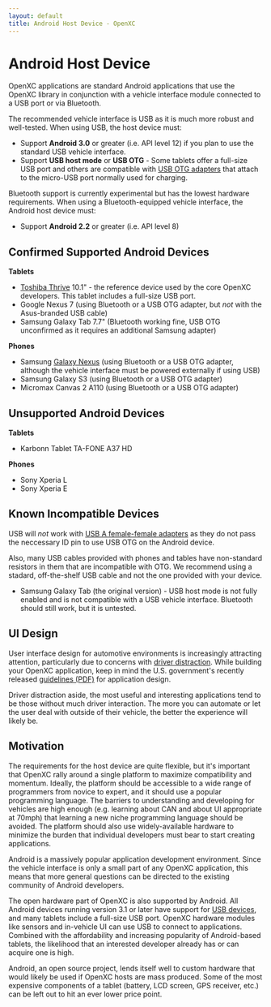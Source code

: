 ```yaml
---
layout: default
title: Android Host Device - OpenXC
---
```


<div class="page-header">
    <h1>Android Host Device</h1>
</div>

OpenXC applications are standard Android applications that use the OpenXC
library in conjunction with a vehicle interface module connected to a USB port
or via Bluetooth.

The recommended vehicle interface is USB as it is much more robust and
well-tested. When using USB, the host device must:

* Support **Android 3.0** or greater (i.e. API level 12) if you plan to
  use the standard USB vehicle interface.
* Support **USB host mode** or **USB OTG** - Some tablets offer a full-size USB
  port and others are compatible with [USB OTG
  adapters](http://www.monoprice.com/products/product.asp?c_id=108&cp_id=10833&cs_id=1083314&p_id=9724&format=2)
  that attach to the micro-USB port normally used for charging.

Bluetooth support is currently experimental but has the lowest hardware
requirements. When using a Bluetooth-equipped vehicle interface, the Android host
device must:

* Support **Android 2.2** or greater (i.e. API level 8)

<div class="page-header">
    <h2>Confirmed Supported Android Devices</h2>
</div>

**Tablets**

* [Toshiba Thrive][thrive] 10.1" - the reference device used by the core OpenXC
  developers. This tablet includes a full-size USB port.
* Google Nexus 7 (using Bluetooth or a USB OTG adapter, but *not* with the
  Asus-branded USB cable)
* Samsung Galaxy Tab 7.7" (Bluetooth working fine, USB OTG unconfirmed as it
  requires an additional Samsung adapter)

**Phones**

* Samsung [Galaxy Nexus][galaxynexus] (using Bluetooth or a USB OTG adapter,
  although the vehicle interface must be powered externally if using USB)
* Samsung Galaxy S3 (using Bluetooth or a USB OTG adapter)
* Micromax Canvas 2 A110 (using Bluetooth or a USB OTG adapter)

<div class="page-header">
    <h2>Unsupported Android Devices</h2>
</div>

**Tablets**

* Karbonn Tablet TA-FONE A37 HD

**Phones**

* Sony Xperia L
* Sony Xperia E

<div class="page-header">
    <h2>Known Incompatible Devices</h2>
</div>

USB will *not* work with [USB A female-female
adapters](http://www.monoprice.com/products/product.asp?c_id=103&cp_id=10314&cs_id=1031401&p_id=362&seq=1&format=2)
as they do not pass the neccessary ID pin to use USB OTG on the Android device.

Also, many USB cables provided with phones and tables have non-standard
resistors in them that are incompatible with OTG. We recommend using a stadard,
off-the-shelf USB cable and not the one provided with your device.

* Samsung Galaxy Tab (the original version) - USB host mode is not fully enabled
  and is not compatible with a USB vehicle interface. Bluetooth should still
  work, but it is untested.

<div class="page-header">
    <h2>UI Design</h2>
</div>

User interface design for automotive environments is increasingly attracting
attention, particularly due to concerns with [driver
distraction](http://www.distraction.gov/). While building your OpenXC
application, keep in mind the U.S. government's recently released [guidelines
(PDF)](http://www.nhtsa.gov/staticfiles/rulemaking/pdf/Distraction_NPFG-02162012.pdf)
for application design.

Driver distraction aside, the most useful and interesting applications tend to
be those without much driver interaction. The more you can automate or let the
user deal with outside of their vehicle, the better the experience will likely
be.

<div class="page-header">
    <h2>Motivation</h2>
</div>

The requirements for the host device are quite flexible, but it's important that
OpenXC rally around a single platform to maximize compatibility and momentum.
Ideally, the platform should be accessible to a wide range of programmers from
novice to expert, and it should use a popular programming language. The barriers
to understanding and developing for vehicles are high enough (e.g. learning
about CAN and about UI appropriate at 70mph) that learning a new niche
programming language should be avoided. The platform should also use
widely-available hardware to minimize the burden that individual developers must
bear to start creating applications.

Android is a massively popular application development environment. Since the
vehicle interface is only a small part of any OpenXC application, this means
that more general questions can be directed to the existing community of Android
developers.

The open hardware part of OpenXC is also supported by Android. All Android
devices running version 3.1 or later have support for [USB devices][], and many
tablets include a full-size USB port. OpenXC hardware modules like sensors and
in-vehicle UI can use USB to connect to applications. Combined with the
affordability and increasing popularity of Android-based tablets, the likelihood
that an interested developer already has or can acquire one is high.

Android, an open source project, lends itself well to custom hardware that would
likely be used if OpenXC hosts are mass produced. Some of the most expensive
components of a tablet (battery, LCD screen, GPS receiver, etc.) can be left out
to hit an ever lower price point.

[thrive]: http://us.toshiba.com/tablets/thrive/10-inch/
[galaxynexus]: http://www.google.com/nexus/
[USB devices]: http://developer.android.com/guide/topics/connectivity/usb/index.html
